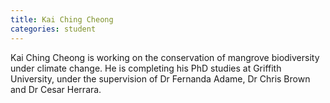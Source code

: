 ```yaml
---
title: Kai Ching Cheong
categories: student
---
```


Kai Ching Cheong is working on the conservation of mangrove biodiversity under climate change. He is completing his PhD studies at Griffith University, under the supervision of Dr Fernanda Adame, Dr Chris Brown and Dr Cesar Herrara. 



